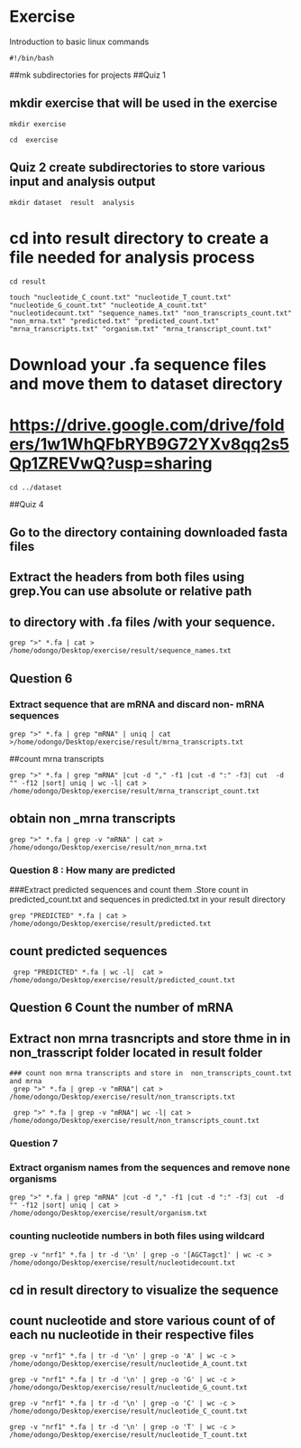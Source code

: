 # Exercise
Introduction to basic linux commands

```
#!/bin/bash

```
##mk subdirectories for projects
##Quiz 1
## mkdir exercise that will be used in the exercise


~~~
mkdir exercise
~~~
~~~
cd  exercise
~~~
## Quiz 2 create  subdirectories  to store various input  and analysis  output
~~~
mkdir dataset  result  analysis
~~~
# cd   into  result directory to create a file needed for  analysis process
~~~
cd result
~~~

~~~
touch "nucleotide_C_count.txt" "nucleotide_T_count.txt" "nucleotide_G_count.txt" "nucleotide_A_count.txt" "nucleotidecount.txt" "sequence_names.txt" "non_transcripts_count.txt" "non_mrna.txt" "predicted.txt" "predicted_count.txt" "mrna_transcripts.txt" "organism.txt" "mrna_transcript_count.txt"
~~~


# Download your .fa sequence files and move them to dataset directory
# https://drive.google.com/drive/folders/1w1WhQFbRYB9G72YXv8qq2s5Qp1ZREVwQ?usp=sharing
~~~
cd ../dataset
~~~

##Quiz  4
## Go to the directory containing downloaded fasta files
## Extract the headers  from both files using grep.You can use absolute or relative path
## to directory with .fa  files /with your sequence.

~~~
grep ">" *.fa | cat > /home/odongo/Desktop/exercise/result/sequence_names.txt
~~~
## Question  6
### Extract sequence that are mRNA  and discard non- mRNA sequences
~~~
grep ">" *.fa | grep "mRNA" | uniq | cat >/home/odongo/Desktop/exercise/result/mrna_transcripts.txt
~~~
##count mrna transcripts
~~~
grep ">" *.fa | grep "mRNA" |cut -d "," -f1 |cut -d ":" -f3| cut  -d "" -f12 |sort| uniq | wc -l| cat >  /home/odongo/Desktop/exercise/result/mrna_transcript_count.txt
~~~
## obtain non _mrna transcripts 
~~~
grep ">" *.fa | grep -v "mRNA" | cat > /home/odongo/Desktop/exercise/result/non_mrna.txt 
~~~
### Question 8 : How many are predicted
###Extract  predicted sequences and count them .Store count in predicted_count.txt and sequences in predicted.txt in your result directory
~~~
grep "PREDICTED" *.fa | cat >  /home/odongo/Desktop/exercise/result/predicted.txt
~~~
## count predicted sequences
~~~
 grep "PREDICTED" *.fa | wc -l|  cat >  /home/odongo/Desktop/exercise/result/predicted_count.txt
~~~
## Question 6 Count the number of mRNA
## Extract non mrna trasncripts and store thme  in in non_trasscript folder located in  result folder
 
~~~
### count non mrna transcripts and store in  non_transcripts_count.txt and mrna
 grep ">" *.fa | grep -v "mRNA"| cat >  /home/odongo/Desktop/exercise/result/non_transcripts.txt
~~~
~~~
 grep ">" *.fa | grep -v "mRNA"| wc -l| cat >   /home/odongo/Desktop/exercise/result/non_transcripts_count.txt
~~~
### Question 7
### Extract organism names from the sequences and remove none organisms
~~~
grep ">" *.fa | grep "mRNA" |cut -d "," -f1 |cut -d ":" -f3| cut  -d "" -f12 |sort| uniq | cat >  /home/odongo/Desktop/exercise/result/organism.txt
~~~
### counting nucleotide numbers in both files  using wildcard
~~~
grep -v "nrf1" *.fa | tr -d '\n' | grep -o '[AGCTagct]' | wc -c > /home/odongo/Desktop/exercise/result/nucleotidecount.txt
~~~
## cd in result directory to visualize the sequence
## count nucleotide and store various count of of each nu nucleotide in their  respective files
~~~
grep -v "nrf1" *.fa | tr -d '\n' | grep -o 'A' | wc -c > /home/odongo/Desktop/exercise/result/nucleotide_A_count.txt
~~~
~~~
grep -v "nrf1" *.fa | tr -d '\n' | grep -o 'G' | wc -c > /home/odongo/Desktop/exercise/result/nucleotide_G_count.txt
~~~
~~~
grep -v "nrf1" *.fa | tr -d '\n' | grep -o 'C' | wc -c > /home/odongo/Desktop/exercise/result/nucleotide_C_count.txt
~~~
~~~
grep -v "nrf1" *.fa | tr -d '\n' | grep -o 'T' | wc -c > /home/odongo/Desktop/exercise/result/nucleotide_T_count.txt
~~~

